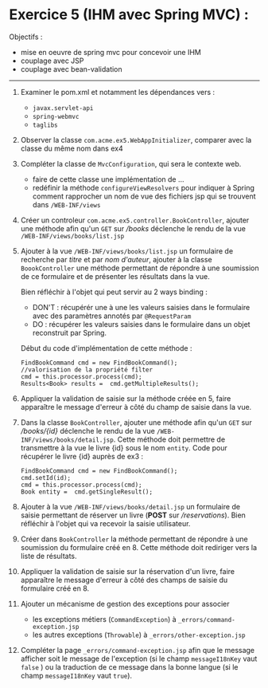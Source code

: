 #  Exercice 5 (IHM avec Spring MVC) :

Objectifs : 
- mise en oeuvre de spring mvc pour concevoir une IHM
- couplage avec JSP
- couplage avec bean-validation

*****

1. Examiner le pom.xml et notamment les dépendances vers :
	* `javax.servlet-api`
	* `spring-webmvc`
	* `taglibs`
   
2. Observer la classe `com.acme.ex5.WebAppInitializer`, comparer avec la classe du même nom dans ex4

3. Compléter la classe de `MvcConfiguration`, qui sera le contexte web.
	* faire de cette classe une implémentation de ...
	* redéfinir la méthode `configureViewResolvers` pour indiquer à Spring comment rapprocher un nom de vue des fichiers jsp qui se trouvent dans `/WEB-INF/views`
	
4. Créer un controleur `com.acme.ex5.controller.BookController`, ajouter une méthode afin qu'un `GET` sur _/books_ déclenche le rendu de la vue `/WEB-INF/views/books/list.jsp`
    
5. Ajouter à la vue `/WEB-INF/views/books/list.jsp` un formulaire de recherche par _titre_ et par _nom d'auteur_, ajouter à la classe `BoookController` une méthode permettant de répondre à une soumission de ce formulaire et de présenter les résultats dans la vue. 

	Bien réfléchir à l'objet qui peut servir au 2 ways binding : 
	* DON'T : récupérér une à une les valeurs saisies dans le formulaire avec des paramètres annotés par `@RequestParam`
	* DO : récupérer les valeurs saisies dans le formulaire dans un objet reconstruit par Spring.

	Début du code d'implémentation de cette méthode : 

    ```
    FindBookCommand cmd = new FindBookCommand();
    //valorisation de la propriété filter
    cmd = this.processor.process(cmd);
    Results<Book> results =  cmd.getMultipleResults();
    ```

6. Appliquer la validation de saisie sur la méthode créée en 5, faire apparaître le message d'erreur à côté du champ de saisie dans la vue.

7. Dans la classe `BookController`, ajouter une méthode afin qu'un `GET` sur _/books/{id}_ déclenche le rendu de la vue `/WEB-INF/views/books/detail.jsp`. Cette méthode doit permettre de transmettre à la vue le livre {id} sous le nom `entity`. Code pour récupérer le livre {id} auprès de ex3 : 

    ```
    FindBookCommand cmd = new FindBookCommand();
    cmd.setId(id);
    cmd = this.processor.process(cmd);
    Book entity =  cmd.getSingleResult();
    ```
    
8. Ajouter à la vue `/WEB-INF/views/books/detail.jsp` un formulaire de saisie permettant de réserver un livre (**POST** sur _/reservations_). Bien réfléchir à l'objet qui va recevoir la saisie utilisateur.

9. Créer dans `BookController` la méthode permettant de répondre à une soumission du formulaire créé en 8. Cette méthode doit rediriger vers la liste de résultats.

10. Appliquer la validation de saisie sur la réservation d'un livre, faire apparaître le message d'erreur à côté des champs de saisie du formulaire créé en 8.

11. Ajouter un mécanisme de gestion des exceptions pour associer 
	* les exceptions métiers (`CommandException`) à `_errors/command-exception.jsp`
	* les autres exceptions (`Throwable`) à `_errors/other-exception.jsp`

12. Compléter la page `_errors/command-exception.jsp` afin que le message afficher soit le message de l'exception (si le champ `messageI18nKey` vaut `false` ) ou la traduction de ce message dans la bonne langue (si le champ `messageI18nKey` vaut `true`).